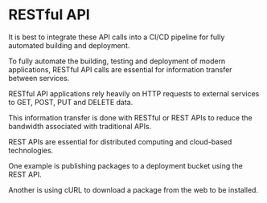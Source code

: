 
# RESTful API

It is best to integrate these API calls into a CI/CD pipeline for fully automated building and deployment.

To fully automate the building, testing and deployment of modern applications, RESTful API calls are essential for information transfer between services. 

RESTful API applications rely heavily on HTTP requests to external services to GET, POST, PUT and DELETE data. 

This information transfer is done with RESTful or REST APIs to reduce the bandwidth associated with traditional APIs. 

REST APIs are essential for distributed computing and cloud-based technologies. 

One example is publishing packages to a deployment bucket using the  REST API. 

Another is using cURL to download a package from the web to be installed.

 